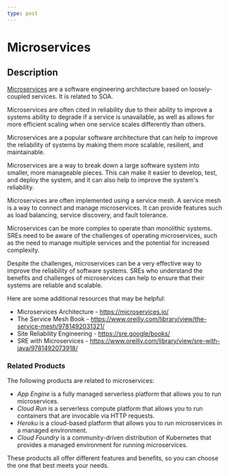 ```yaml
---
type: post
---
```

# Microservices

## Description

[Microservices](https://en.wikipedia.org/wiki/Microservices) are a software engineering architecture based on loosely-coupled services.  It is related to SOA.

Microservices are often cited in reliability due to their ability to improve a systems ability to degrade if a service is unavailable, as well as allows for more efficient scaling when one service scales differently than others.

Microservices are a popular software architecture that can help to improve the reliability of systems by making them more scalable, resilient, and maintainable.

Microservices are a way to break down a large software system into smaller, more manageable pieces. This can make it easier to develop, test, and deploy the system, and it can also help to improve the system's reliability.

Microservices are often implemented using a service mesh. A service mesh is a way to connect and manage microservices. It can provide features such as load balancing, service discovery, and fault tolerance.

Microservices can be more complex to operate than monolithic systems. SREs need to be aware of the challenges of operating microservices, such as the need to manage multiple services and the potential for increased complexity.

Despite the challenges, microservices can be a very effective way to improve the reliability of software systems. SREs who understand the benefits and challenges of microservices can help to ensure that their systems are reliable and scalable.

Here are some additional resources that may be helpful:

- Microservices Architecture - https://microservices.io/
- The Service Mesh Book - https://www.oreilly.com/library/view/the-service-mesh/9781492031321/
- Site Reliability Engineering - https://sre.google/books/ 
- SRE with Microservices - https://www.oreilly.com/library/view/sre-with-java/9781492073918/


### Related Products

The following products are related to microservices:

- *App Engine* is a fully managed serverless platform that allows you to run microservices.
- *Cloud Run* is a serverless compute platform that allows you to run containers that are invocable via HTTP requests.
- *Heroku* is a cloud-based platform that allows you to run microservices in a managed environment.
- *Cloud Foundry* is a community-driven distribution of Kubernetes that provides a managed environment for running microservices.

These products all offer different features and benefits, so you can choose the one that best meets your needs.
